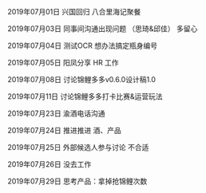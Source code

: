2019年07月01日
兴国回归
八合里海记聚餐

2019年07月03日
同事间沟通出现问题 （思琦&邱佳）
多留心

2019年07月04日
测试OCR 想办法搞定瓶身编号

2019年07月05日
阳凤分享 HR 工作

2019年07月08日
讨论锦鲤多多v0.6.0设计稿1.0

2019年07月11日
讨论锦鲤多多打卡比赛&运营玩法


2019年07月23日
渝酒电话沟通


2019年07月24日
推进推进 酒、产品

2019年07月25日
外部候选人参与讨论 不合适

2019年07月26日
没去工作

2019年07月29日
思考产品：拿掉抢锦鲤次数